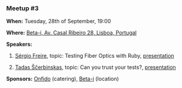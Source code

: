 ### Meetup #3

__When:__ Tuesday, 28th of September, 19:00

__Where:__ [Beta-i, Av. Casal Ribeiro 28, Lisboa, Portugal](https://www.google.com/maps?f=q&hl=en&q=Avenida+Casal+Ribeiro,+28,+1000-092+,+Lisbon,+pt)

__Speakers:__

1. [Sérgio Freire](https://twitter.com/darktelecom), topic: Testing Fiber Optics with Ruby, [presentation](https://speakerdeck.com/bitcoder/testing-fiber-optics-with-ruby-a-use-case)

2. [Tadas Ščerbinskas](https://twitter.com/tadassce), topic: Can you trust your tests?, [presentation](https://speakerdeck.com/tadassce/can-you-trust-your-tests-1)

__Sponsors:__ [Onfido](https://onfido.com/) (catering), [Beta-i](beta-i.pt) (location)

